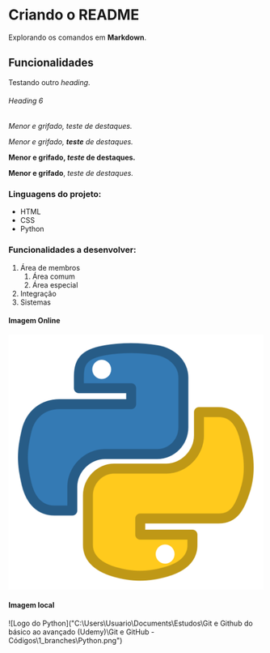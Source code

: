 # Criando o README

Explorando os comandos em **Markdown**.

## Funcionalidades

Testando outro *heading*.

###### Heading 6

_Menor e grifado, teste de destaques._

_Menor e grifado, **teste** de destaques._

**Menor e grifado, _teste_ de destaques.**

__Menor e grifado__, _teste de destaques._

### Linguagens do projeto:

* HTML
* CSS
* Python

### Funcionalidades a desenvolver:

1. Área de membros
    1. Área comum
    2. Área especial
2. Integração
3. Sistemas 

#### Imagem Online
![Logo do Python](https://github.com/higor-gomes93/git_e_github_udemy/blob/master/Python.png?raw=true)

#### Imagem local
![Logo do Python]("C:\Users\Usuario\Documents\Estudos\Git e Github do básico ao avançado (Udemy)\Git e GitHub - Códigos\1_branches\Python.png")
